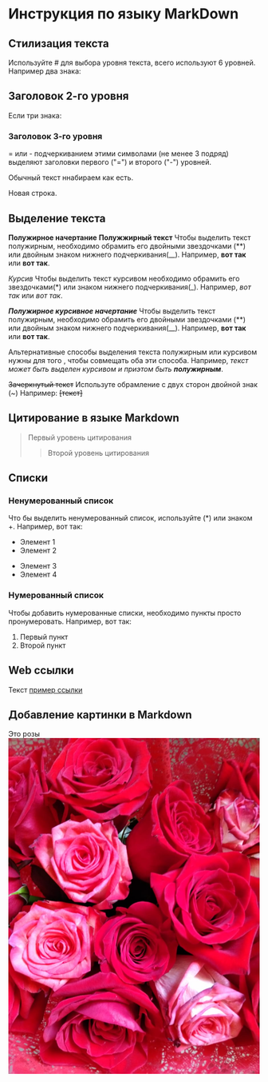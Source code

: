 # Инструкция по языку MarkDown

## Стилизация текста
Используйте # для выбора уровня текста, всего используют 6 уровней.
 Например два знака:
## Заголовок 2-го уровня
Если три знака:
### Заголовок 3-го уровня

= или - подчеркиванием этими символами (не менее 3 подряд) выделяют заголовки первого ("=") и второго ("-") уровней.

Обычный текст ннабираем как есть.

Новая строка.

## Выделение текста

__Полужирное начертание__ **Полужжирный текст**
Чтобы выделить текст полужирным, необходимо обрамить его двойными звездочками (**) или двойным знаком нижнего подчеркивания(__). Например, **вот так** или __вот так__.


*Курсив*
Чтобы выделить текст курсивом необходимо обрамить его звездочками(*) или знаком нижнего подчеркивания(_). Например, *вот так* или _вот так_.


***Полужирное курсивное начертание***
Чтобы выделить текст полужирным, необходимо обрамить его двойными звездочками (**) или двойным знаком нижнего подчеркивания(__). Например, **вот так** или __вот так__.

Альтернативные способы выделения текста полужирным или курсивом нужны для того , чтобы совмещать оба эти способа. Например, _текст может быть выделен курсивом и приэтом быть **полужирным**_.

~~Зачеркнутый текст~~
Используте обрамление c двух сторон двойной знак (~) Например: ~~[текст]~~

## Цитирование в языке Markdown
> Первый уровень цитирования
>> Второй уровень цитирования

## Списки
### Ненумерованный список
Что бы выделить ненумерованный список, используйте (*) или знаком +.
Например, вот так:
* Элемент 1
* Элемент 2
+ Элемент 3
+ Элемент 4

### Нумерованный список
Чтобы добавить нумерованные списки, необходимо пункты просто пронумеровать.
Например, вот так:
1. Первый пункт
2. Второй пункт

## Web ссылки
Текст [пример ссылки](http.exampl.com "Всплывающая подсказка")

## Добавление картинки в Markdown
Это розы
![РОЗЫ](rose.jpg)
